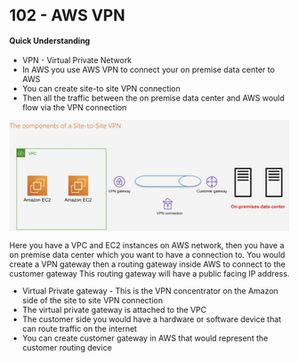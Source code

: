 # 102 - AWS VPN

#### Quick Understanding 

* VPN - Virtual Private Network
* In AWS you use AWS VPN to connect your on premise data center to AWS 
* You can create site-to site VPN connection 
* Then all the traffic between the on premise data center and AWS would flow via the VPN connection

![](../../../.gitbook/assets/image%20%2880%29.png)

Here you have a VPC and EC2 instances on AWS network, then you have a on premise data center which you want to have a connection to. You would create a VPN gateway then a routing gateway inside AWS to connect to the customer gateway This routing gateway will have a public facing IP address.

* Virtual Private gateway - This is the VPN concentrator on the Amazon side of the site to site VPN connection 
* The virtual private gateway is attached to the VPC
* The customer side you would have a hardware or software device that can route traffic on the internet 
* You can create customer gateway in AWS that would represent the customer routing device 



